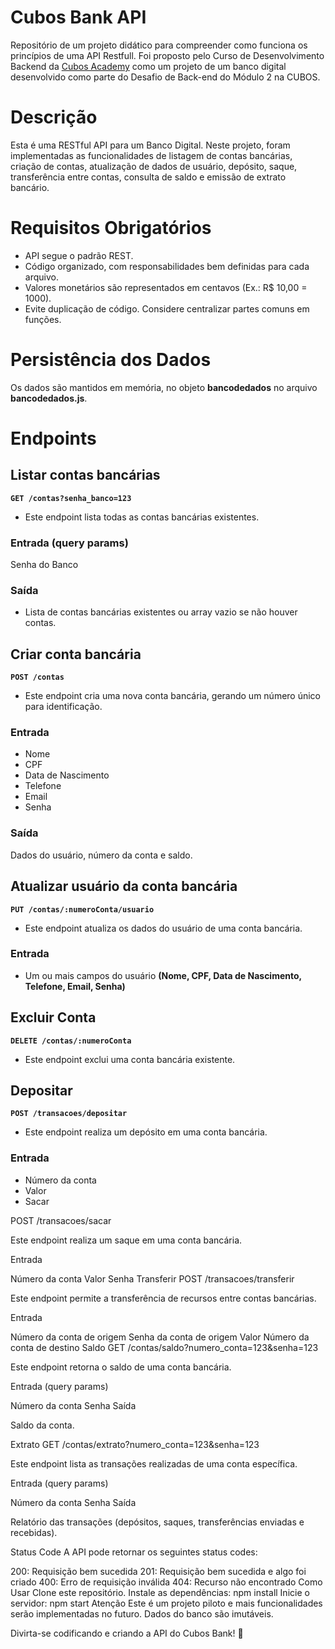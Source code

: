 # Cubos Bank API

Repositório de um projeto didático para compreender como funciona os princípios de uma API Restfull. Foi proposto pelo Curso de Desenvolvimento Backend da [Cubos Academy](https://cubos.academy/) como um projeto de um banco digital desenvolvido como parte do Desafio de Back-end do Módulo 2 na CUBOS.

# Descrição
Esta é uma RESTful API para um Banco Digital. Neste projeto, foram implementadas as funcionalidades de listagem de contas bancárias, criação de contas, atualização de dados de usuário, depósito, saque, transferência entre contas, consulta de saldo e emissão de extrato bancário.

# Requisitos Obrigatórios

* API segue o padrão REST.
* Código organizado, com responsabilidades bem definidas para cada arquivo.
* Valores monetários são representados em centavos (Ex.: R$ 10,00 = 1000).
* Evite duplicação de código. Considere centralizar partes comuns em funções.

# Persistência dos Dados
Os dados são mantidos em memória, no objeto **bancodedados** no arquivo **bancodedados.js**.

# Endpoints

## Listar contas bancárias
**`GET /contas?senha_banco=123`**

* Este endpoint lista todas as contas bancárias existentes.

### Entrada (query params)

Senha do Banco

### Saída

* Lista de contas bancárias existentes ou array vazio se não houver contas.

## Criar conta bancária
**`POST /contas`**

* Este endpoint cria uma nova conta bancária, gerando um número único para identificação.

### Entrada

* Nome
* CPF
* Data de Nascimento
* Telefone
* Email
* Senha

  
### Saída

Dados do usuário, número da conta e saldo.

## Atualizar usuário da conta bancária

**`PUT /contas/:numeroConta/usuario`**

* Este endpoint atualiza os dados do usuário de uma conta bancária.

### Entrada

* Um ou mais campos do usuário **(Nome, CPF, Data de Nascimento, Telefone, Email, Senha)**

## Excluir Conta

**`DELETE /contas/:numeroConta`**

* Este endpoint exclui uma conta bancária existente.

## Depositar

**`POST /transacoes/depositar`**

* Este endpoint realiza um depósito em uma conta bancária.

### Entrada

* Número da conta
* Valor
* Sacar
  
POST /transacoes/sacar

Este endpoint realiza um saque em uma conta bancária.

Entrada

Número da conta
Valor
Senha
Transferir
POST /transacoes/transferir

Este endpoint permite a transferência de recursos entre contas bancárias.

Entrada

Número da conta de origem
Senha da conta de origem
Valor
Número da conta de destino
Saldo
GET /contas/saldo?numero_conta=123&senha=123

Este endpoint retorna o saldo de uma conta bancária.

Entrada (query params)

Número da conta
Senha
Saída

Saldo da conta.

Extrato
GET /contas/extrato?numero_conta=123&senha=123

Este endpoint lista as transações realizadas de uma conta específica.

Entrada (query params)

Número da conta
Senha
Saída

Relatório das transações (depósitos, saques, transferências enviadas e recebidas).

Status Code
A API pode retornar os seguintes status codes:

200: Requisição bem sucedida
201: Requisição bem sucedida e algo foi criado
400: Erro de requisição inválida
404: Recurso não encontrado
Como Usar
Clone este repositório.
Instale as dependências: npm install
Inicie o servidor: npm start
Atenção
Este é um projeto piloto e mais funcionalidades serão implementadas no futuro. Dados do banco são imutáveis.

Divirta-se codificando e criando a API do Cubos Bank! 🚀
